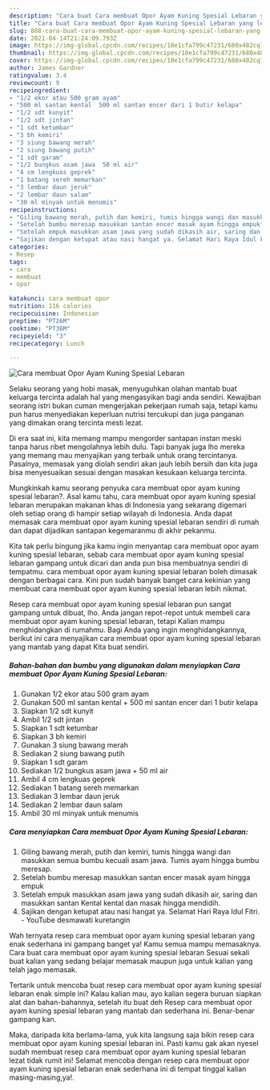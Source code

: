 ```yaml
---
description: "Cara buat Cara membuat Opor Ayam Kuning Spesial Lebaran yang lezat Untuk Jualan"
title: "Cara buat Cara membuat Opor Ayam Kuning Spesial Lebaran yang lezat Untuk Jualan"
slug: 888-cara-buat-cara-membuat-opor-ayam-kuning-spesial-lebaran-yang-lezat-untuk-jualan
date: 2021-04-14T21:24:09.793Z
image: https://img-global.cpcdn.com/recipes/10e1cfa799c47231/680x482cq70/cara-membuat-opor-ayam-kuning-spesial-lebaran-foto-resep-utama.jpg
thumbnail: https://img-global.cpcdn.com/recipes/10e1cfa799c47231/680x482cq70/cara-membuat-opor-ayam-kuning-spesial-lebaran-foto-resep-utama.jpg
cover: https://img-global.cpcdn.com/recipes/10e1cfa799c47231/680x482cq70/cara-membuat-opor-ayam-kuning-spesial-lebaran-foto-resep-utama.jpg
author: James Gardner
ratingvalue: 3.4
reviewcount: 9
recipeingredient:
- "1/2 ekor atau 500 gram ayam"
- "500 ml santan kental  500 ml santan encer dari 1 butir kelapa"
- "1/2 sdt kunyit"
- "1/2 sdt jintan"
- "1 sdt ketumbar"
- "3 bh kemiri"
- "3 siung bawang merah"
- "2 siung bawang putih"
- "1 sdt garam"
- "1/2 bungkus asam jawa  50 ml air"
- "4 cm lengkuas geprek"
- "1 batang sereh memarkan"
- "3 lembar daun jeruk"
- "2 lembar daun salam"
- "30 ml minyak untuk menumis"
recipeinstructions:
- "Giling bawang merah, putih dan kemiri, tumis hingga wangi dan masukkan semua bumbu kecuali asam jawa. Tumis ayam hingga bumbu meresap."
- "Setelah bumbu meresap masukkan santan encer masak ayam hingga empuk"
- "Setelah empuk masukkan asam jawa yang sudah dikasih air, saring dan masukkan santan Kental kental dan masak hingga mendidih."
- "Sajikan dengan ketupat atau nasi hangat ya. Selamat Hari Raya Idul Fitri. YouTube desmawati kuretangin"
categories:
- Resep
tags:
- cara
- membuat
- opor

katakunci: cara membuat opor 
nutrition: 116 calories
recipecuisine: Indonesian
preptime: "PT26M"
cooktime: "PT36M"
recipeyield: "3"
recipecategory: Lunch

---
```



![Cara membuat Opor Ayam Kuning Spesial Lebaran](https://img-global.cpcdn.com/recipes/10e1cfa799c47231/680x482cq70/cara-membuat-opor-ayam-kuning-spesial-lebaran-foto-resep-utama.jpg)

Selaku seorang yang hobi masak, menyuguhkan olahan mantab buat keluarga tercinta adalah hal yang mengasyikan bagi anda sendiri. Kewajiban seorang istri bukan cuman mengerjakan pekerjaan rumah saja, tetapi kamu pun harus menyediakan keperluan nutrisi tercukupi dan juga panganan yang dimakan orang tercinta mesti lezat.

Di era  saat ini, kita memang mampu mengorder santapan instan meski tanpa harus ribet mengolahnya lebih dulu. Tapi banyak juga lho mereka yang memang mau menyajikan yang terbaik untuk orang tercintanya. Pasalnya, memasak yang diolah sendiri akan jauh lebih bersih dan kita juga bisa menyesuaikan sesuai dengan masakan kesukaan keluarga tercinta. 



Mungkinkah kamu seorang penyuka cara membuat opor ayam kuning spesial lebaran?. Asal kamu tahu, cara membuat opor ayam kuning spesial lebaran merupakan makanan khas di Indonesia yang sekarang digemari oleh setiap orang di hampir setiap wilayah di Indonesia. Anda dapat memasak cara membuat opor ayam kuning spesial lebaran sendiri di rumah dan dapat dijadikan santapan kegemaranmu di akhir pekanmu.

Kita tak perlu bingung jika kamu ingin menyantap cara membuat opor ayam kuning spesial lebaran, sebab cara membuat opor ayam kuning spesial lebaran gampang untuk dicari dan anda pun bisa membuatnya sendiri di tempatmu. cara membuat opor ayam kuning spesial lebaran boleh dimasak dengan berbagai cara. Kini pun sudah banyak banget cara kekinian yang membuat cara membuat opor ayam kuning spesial lebaran lebih nikmat.

Resep cara membuat opor ayam kuning spesial lebaran pun sangat gampang untuk dibuat, lho. Anda jangan repot-repot untuk membeli cara membuat opor ayam kuning spesial lebaran, tetapi Kalian mampu menghidangkan di rumahmu. Bagi Anda yang ingin menghidangkannya, berikut ini cara menyajikan cara membuat opor ayam kuning spesial lebaran yang mantab yang dapat Kita buat sendiri.

<!--inarticleads1-->

##### Bahan-bahan dan bumbu yang digunakan dalam menyiapkan Cara membuat Opor Ayam Kuning Spesial Lebaran:

1. Gunakan 1/2 ekor atau 500 gram ayam
1. Gunakan 500 ml santan kental + 500 ml santan encer dari 1 butir kelapa
1. Siapkan 1/2 sdt kunyit
1. Ambil 1/2 sdt jintan
1. Siapkan 1 sdt ketumbar
1. Siapkan 3 bh kemiri
1. Gunakan 3 siung bawang merah
1. Sediakan 2 siung bawang putih
1. Siapkan 1 sdt garam
1. Sediakan 1/2 bungkus asam jawa + 50 ml air
1. Ambil 4 cm lengkuas geprek
1. Sediakan 1 batang sereh memarkan
1. Sediakan 3 lembar daun jeruk
1. Sediakan 2 lembar daun salam
1. Ambil 30 ml minyak untuk menumis




<!--inarticleads2-->

##### Cara menyiapkan Cara membuat Opor Ayam Kuning Spesial Lebaran:

1. Giling bawang merah, putih dan kemiri, tumis hingga wangi dan masukkan semua bumbu kecuali asam jawa. Tumis ayam hingga bumbu meresap.
1. Setelah bumbu meresap masukkan santan encer masak ayam hingga empuk
1. Setelah empuk masukkan asam jawa yang sudah dikasih air, saring dan masukkan santan Kental kental dan masak hingga mendidih.
1. Sajikan dengan ketupat atau nasi hangat ya. Selamat Hari Raya Idul Fitri. - YouTube desmawati kuretangin




Wah ternyata resep cara membuat opor ayam kuning spesial lebaran yang enak sederhana ini gampang banget ya! Kamu semua mampu memasaknya. Cara buat cara membuat opor ayam kuning spesial lebaran Sesuai sekali buat kalian yang sedang belajar memasak maupun juga untuk kalian yang telah jago memasak.

Tertarik untuk mencoba buat resep cara membuat opor ayam kuning spesial lebaran enak simple ini? Kalau kalian mau, ayo kalian segera buruan siapkan alat dan bahan-bahannya, setelah itu buat deh Resep cara membuat opor ayam kuning spesial lebaran yang mantab dan sederhana ini. Benar-benar gampang kan. 

Maka, daripada kita berlama-lama, yuk kita langsung saja bikin resep cara membuat opor ayam kuning spesial lebaran ini. Pasti kamu gak akan nyesel sudah membuat resep cara membuat opor ayam kuning spesial lebaran lezat tidak rumit ini! Selamat mencoba dengan resep cara membuat opor ayam kuning spesial lebaran enak sederhana ini di tempat tinggal kalian masing-masing,ya!.

